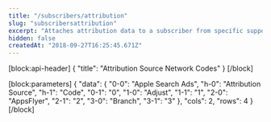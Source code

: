 ```yaml
---
title: "/subscribers/attribution"
slug: "subscribersattribution"
excerpt: "Attaches attribution data to a subscriber from specific supported networks."
hidden: false
createdAt: "2018-09-27T16:25:45.671Z"
---
```

[block:api-header]
{
  "title": "Attribution Source Network Codes"
}
[/block]

[block:parameters]
{
  "data": {
    "0-0": "Apple Search Ads",
    "h-0": "Attribution Source",
    "h-1": "Code",
    "0-1": "0",
    "1-0": "Adjust",
    "1-1": "1",
    "2-0": "AppsFlyer",
    "2-1": "2",
    "3-0": "Branch",
    "3-1": "3"
  },
  "cols": 2,
  "rows": 4
}
[/block]